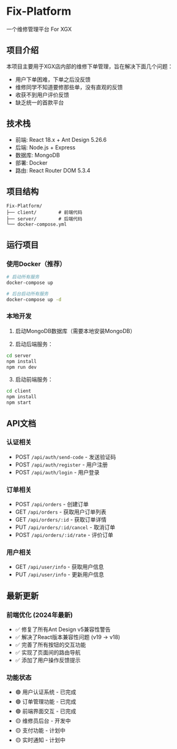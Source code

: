 # Fix-Platform

一个维修管理平台 For XGX

## 项目介绍

本项目主要用于XGX店内部的维修下单管理，旨在解决下面几个问题：

- 用户下单困难，下单之后没反馈
- 维修同学不知道要修那些单，没有直观的反馈
- 收获不到用户评价反馈
- 缺乏统一的首款平台

## 技术栈

- 前端: React 18.x + Ant Design 5.26.6
- 后端: Node.js + Express
- 数据库: MongoDB
- 部署: Docker
- 路由: React Router DOM 5.3.4

## 项目结构

```
Fix-Platform/
├── client/        # 前端代码
├── server/        # 后端代码
└── docker-compose.yml
```

## 运行项目

### 使用Docker（推荐）

```bash
# 启动所有服务
docker-compose up

# 后台启动所有服务
docker-compose up -d
```

### 本地开发

1. 启动MongoDB数据库（需要本地安装MongoDB）

2. 启动后端服务：
```bash
cd server
npm install
npm run dev
```

3. 启动前端服务：
```bash
cd client
npm install
npm start
```

## API文档

### 认证相关

- POST `/api/auth/send-code` - 发送验证码
- POST `/api/auth/register` - 用户注册
- POST `/api/auth/login` - 用户登录

### 订单相关

- POST `/api/orders` - 创建订单
- GET `/api/orders` - 获取用户订单列表
- GET `/api/orders/:id` - 获取订单详情
- PUT `/api/orders/:id/cancel` - 取消订单
- POST `/api/orders/:id/rate` - 评价订单

### 用户相关

- GET `/api/user/info` - 获取用户信息
- PUT `/api/user/info` - 更新用户信息

## 最新更新

### 前端优化 (2024年最新)
- ✅ 修复了所有Ant Design v5兼容性警告
- ✅ 解决了React版本兼容性问题 (v19 → v18)
- ✅ 完善了所有按钮的交互功能
- ✅ 实现了页面间的路由导航
- ✅ 添加了用户操作反馈提示

### 功能状态
- 🟢 用户认证系统 - 已完成
- 🟢 订单管理功能 - 已完成
- 🟢 前端界面交互 - 已完成
- 🟡 维修员后台 - 开发中
- 🟡 支付功能 - 计划中
- 🟡 实时通知 - 计划中